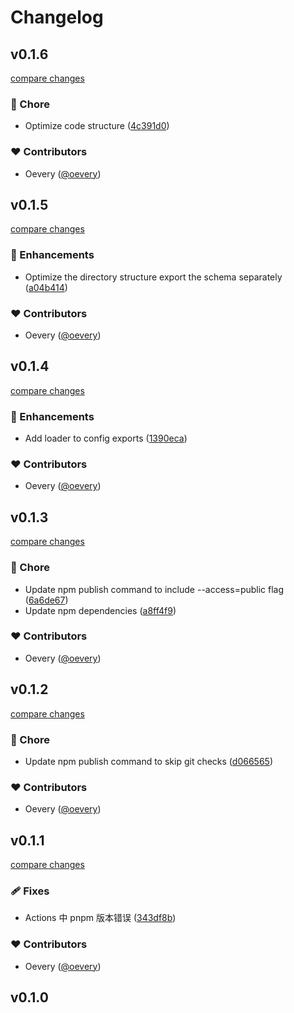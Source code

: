 # Changelog


## v0.1.6

[compare changes](https://github.com/oevery/pusher/compare/v0.1.5...v0.1.6)

### 🏡 Chore

- Optimize code structure ([4c391d0](https://github.com/oevery/pusher/commit/4c391d0))

### ❤️ Contributors

- Oevery ([@oevery](http://github.com/oevery))

## v0.1.5

[compare changes](https://github.com/oevery/pusher/compare/v0.1.4...v0.1.5)

### 🚀 Enhancements

- Optimize the directory structure export the schema separately ([a04b414](https://github.com/oevery/pusher/commit/a04b414))

### ❤️ Contributors

- Oevery ([@oevery](http://github.com/oevery))

## v0.1.4

[compare changes](https://github.com/oevery/pusher/compare/v0.1.3...v0.1.4)

### 🚀 Enhancements

- Add loader to config exports ([1390eca](https://github.com/oevery/pusher/commit/1390eca))

### ❤️ Contributors

- Oevery ([@oevery](http://github.com/oevery))

## v0.1.3

[compare changes](https://github.com/oevery/pusher/compare/v0.1.2...v0.1.3)

### 🏡 Chore

- Update npm publish command to include --access=public flag ([6a6de67](https://github.com/oevery/pusher/commit/6a6de67))
- Update npm dependencies ([a8ff4f9](https://github.com/oevery/pusher/commit/a8ff4f9))

### ❤️ Contributors

- Oevery ([@oevery](http://github.com/oevery))

## v0.1.2

[compare changes](https://github.com/oevery/pusher/compare/v0.1.1...v0.1.2)

### 🏡 Chore

- Update npm publish command to skip git checks ([d066565](https://github.com/oevery/pusher/commit/d066565))

### ❤️ Contributors

- Oevery ([@oevery](http://github.com/oevery))

## v0.1.1

[compare changes](https://github.com/oevery/pusher/compare/v0.1.0...v0.1.1)

### 🩹 Fixes

- Actions 中 pnpm 版本错误 ([343df8b](https://github.com/oevery/pusher/commit/343df8b))

### ❤️ Contributors

- Oevery ([@oevery](http://github.com/oevery))

## v0.1.0

